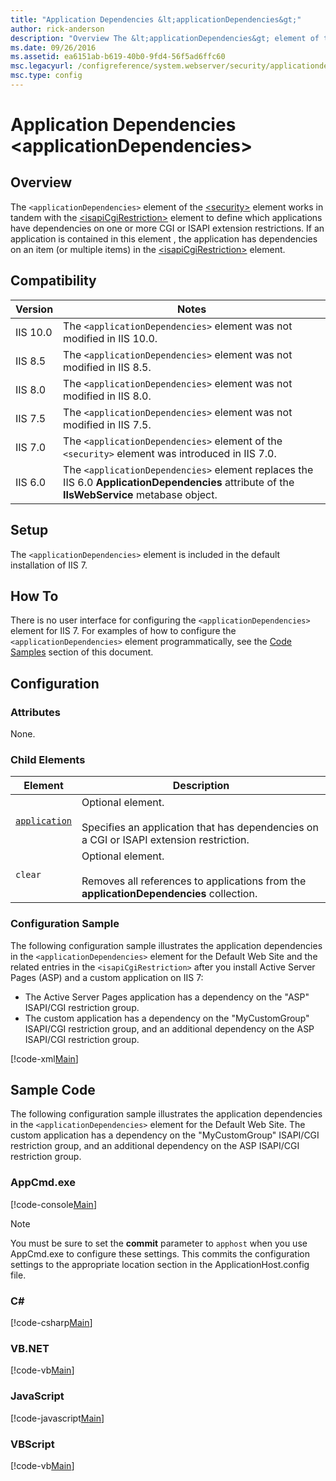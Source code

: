 ```yaml
---
title: "Application Dependencies &lt;applicationDependencies&gt;"
author: rick-anderson
description: "Overview The &lt;applicationDependencies&gt; element of the &lt;security&gt; element works in tandem with the &lt;isapiCgiRestriction&gt; element to define w..."
ms.date: 09/26/2016
ms.assetid: ea6151ab-b619-40b0-9fd4-56f5ad6ffc60
msc.legacyurl: /configreference/system.webserver/security/applicationdependencies
msc.type: config
---
```

Application Dependencies &lt;applicationDependencies&gt;
====================
<a id="001"></a>
## Overview

The `<applicationDependencies>` element of the [&lt;security&gt;](../index.md) element works in tandem with the [&lt;isapiCgiRestriction&gt;](../isapicgirestriction/index.md) element to define which applications have dependencies on one or more CGI or ISAPI extension restrictions. If an application is contained in this element , the application has dependencies on an item (or multiple items) in the [&lt;isapiCgiRestriction&gt;](../isapicgirestriction/index.md) element.

<a id="002"></a>
## Compatibility

| Version | Notes |
| --- | --- |
| IIS 10.0 | The `<applicationDependencies>` element was not modified in IIS 10.0. |
| IIS 8.5 | The `<applicationDependencies>` element was not modified in IIS 8.5. |
| IIS 8.0 | The `<applicationDependencies>` element was not modified in IIS 8.0. |
| IIS 7.5 | The `<applicationDependencies>` element was not modified in IIS 7.5. |
| IIS 7.0 | The `<applicationDependencies>` element of the `<security>` element was introduced in IIS 7.0. |
| IIS 6.0 | The `<applicationDependencies>` element replaces the IIS 6.0 **ApplicationDependencies** attribute of the **IIsWebService** metabase object. |

<a id="003"></a>
## Setup

The `<applicationDependencies>` element is included in the default installation of IIS 7.

<a id="004"></a>
## How To

There is no user interface for configuring the `<applicationDependencies>` element for IIS 7. For examples of how to configure the `<applicationDependencies>` element programmatically, see the [Code Samples](#006) section of this document.

<a id="005"></a>
## Configuration

### Attributes

None.

### Child Elements

| Element | Description |
| --- | --- |
| [`application`](application/index.md) | Optional element.<br><br>Specifies an application that has dependencies on a CGI or ISAPI extension restriction. |
| `clear` | Optional element.<br><br>Removes all references to applications from the **applicationDependencies** collection. |

### Configuration Sample

The following configuration sample illustrates the application dependencies in the `<applicationDependencies>` element for the Default Web Site and the related entries in the `<isapiCgiRestriction>` after you install Active Server Pages (ASP) and a custom application on IIS 7:

- The Active Server Pages application has a dependency on the &quot;ASP&quot; ISAPI/CGI restriction group.
- The custom application has a dependency on the &quot;MyCustomGroup&quot; ISAPI/CGI restriction group, and an additional dependency on the ASP ISAPI/CGI restriction group.

[!code-xml[Main](index/samples/sample1.xml)]

<a id="006"></a>
## Sample Code

The following configuration sample illustrates the application dependencies in the `<applicationDependencies>` element for the Default Web Site. The custom application has a dependency on the &quot;MyCustomGroup&quot; ISAPI/CGI restriction group, and an additional dependency on the ASP ISAPI/CGI restriction group.

### AppCmd.exe

[!code-console[Main](index/samples/sample2.cmd)]

> [!NOTE]
> You must be sure to set the **commit** parameter to `apphost` when you use AppCmd.exe to configure these settings. This commits the configuration settings to the appropriate location section in the ApplicationHost.config file.

### C\#

[!code-csharp[Main](index/samples/sample3.cs)]

### VB.NET

[!code-vb[Main](index/samples/sample4.vb)]

### JavaScript

[!code-javascript[Main](index/samples/sample5.js)]

### VBScript

[!code-vb[Main](index/samples/sample6.vb)]
